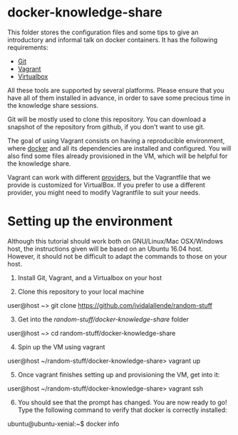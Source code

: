 # docker-knowledge-share

This folder stores the configuration files and some tips to give an
introductory and informal talk on docker containers. It has the following
requirements:

 - [Git](https://git-scm.com/downloads)
 - [Vagrant](https://www.vagrantup.com/downloads.html)
 - [Virtualbox](https://www.virtualbox.org/wiki/Downloads)

All these tools are supported by several platforms. Please ensure that you have
all of them installed in advance, in order to save some precious time in the
knowledge share sessions.

Git will be mostly used to clone this repository. You can download a snapshot of
the repository from github, if you don't want to use git.

The goal of using Vagrant consists on having a reproducible environment, where
[docker](https://www.docker.com/) and all its dependencies are installed and
configured. You will also find some files already provisioned in the VM, which
will be helpful for the knowledge share.

Vagrant can work with different [providers](https://www.vagrantup.com/docs/providers/),
but the Vagrantfile that we provide is customized for VirtualBox. If you prefer
to use a different provider, you might need to  modify Vagrantfile to suit your
needs.

# Setting up the environment

Although this tutorial should work both on GNU/Linux/Mac OSX/Windows host, the
instructions given will be based on an Ubuntu 16.04 host. However, it should
not be difficult to adapt the commands to those on your host.

 1. Install Git, Vagrant, and a Virtualbox on your host

 2. Clone this repository to your local machine

 user@host ~> git clone https://github.com/jvidalallende/random-stuff

 3. Get into the *random-stuff/docker-knowledge-share* folder
 
 user@host ~> cd random-stuff/docker-knowledge-share

 4. Spin up the VM using vagrant

 user@host ~/random-stuff/docker-knowledge-share> vagrant up

 5. Once vagrant finishes setting up and provisioning the VM, get into it:

 user@host ~/random-stuff/docker-knowledge-share> vagrant ssh

 6. You should see that the prompt has changed. You are now ready to go! Type 
 the following command to verify that docker is correctly installed:

 ubuntu@ubuntu-xenial:~$ docker info

